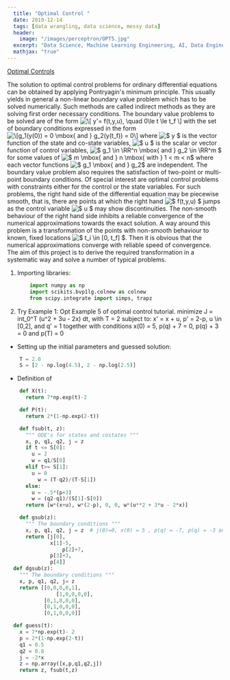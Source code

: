 ```yaml
---
  title: "Optimal Control "
  date: 2019-12-14
  tags: [data wrangling, data science, messy data]
  header:
    image: "/images/perceptron/OPT5.jpg"
  excerpt: "Data Science, Machine Learning Engineering, AI, Data Engineering"
  mathjax: "true"
---
```


  [Optimal Controls](https://github.com/iamgoddey/optimal-control-problems)

The solution to optimal control problems for ordinary differential equations can be obtained by applying Pontryagin's minimum principle. This usually yields in general a non-linear boundary value problem which has to be solved numerically. Such methods are called indirect methods as they are solving first order necessary conditions. The boundary value problems to be solved are of the form  <img src="https://latex.codecogs.com/gif.latex?\[&space;y'=&space;f(t,y,u),&space;\quad&space;0\le&space;t&space;\le&space;t_f&space;\]" title="\[ y'= f(t,y,u), \quad 0\le t \le t_f \]" />  with the set of boundary conditions expressed in the form  <img src="https://latex.codecogs.com/gif.latex?\[g_1(y(0))&space;=&space;0&space;\mbox{&space;and&space;}&space;g_2(y(t_f))&space;=&space;0\]" title="\[g_1(y(0)) = 0 \mbox{ and } g_2(y(t_f)) = 0\]" />   where <img src="https://latex.codecogs.com/gif.latex?$&space;y&space;$" title="$ y $" /> is the vector function of the state and co-state variables, <img src="https://latex.codecogs.com/gif.latex?$&space;u&space;$" title="$ u $" /> is the scalar or vector function of control variables, <img src="https://latex.codecogs.com/gif.latex?$&space;g_1&space;\in&space;\RR^n&space;\mbox{&space;and&space;}&space;g_2&space;\in&space;\RR^m&space;$" title="$ g_1 \in \RR^n \mbox{ and } g_2 \in \RR^m $" />  for some values of <img src="https://latex.codecogs.com/gif.latex?$&space;m&space;\mbox{&space;and&space;}&space;n&space;\mbox{&space;with&space;}&space;1&space;\le&space;m&space;<&space;n$" title="$ m \mbox{ and } n \mbox{ with } 1 < m < n$" />  where each vector functions <img src="https://latex.codecogs.com/gif.latex?$&space;g_1&space;\mbox{&space;and&space;}&space;g_2$" title="$ g_1 \mbox{ and } g_2$" /> are independent. The boundary value problem also requires the satisfaction of two-point or multi-point boundary conditions. Of special interest are optimal control problems with constraints either for the control or the state variables. For such problems, the right hand side of the differential equation may be piecewise smooth, that is, there are points at which the right hand <img src="https://latex.codecogs.com/gif.latex?$&space;f(t,y,u)&space;$" title="$ f(t,y,u) $" /> jumps as the control variable <img src="https://latex.codecogs.com/gif.latex?$&space;u&space;$" title="$ u $" /> may show discontinuities.
The non-smooth behaviour of the right hand side inhibits a reliable convergence of the numerical approximations towards the exact solution. A way around this problem is a transformation of the points with non-smooth behaviour to known, fixed locations <img src="https://latex.codecogs.com/gif.latex?$&space;t_i&space;\in&space;[0,&space;t_f]&space;$" title="$ t_i \in [0, t_f] $" />. Then it is obvious that the numerical approximations converge with reliable speed of convergence. The aim of this project is to derive the required transformation in a systematic way and solve a number of typical problems.


 1. Importing libraries:
    ```python
        import numpy as np
        import scikits.bvp1lg.colnew as colnew
        from scipy.integrate import simps, trapz
    ```
 2. Try Example 1: Opt Example 5 of optimal control tutorial.
    minimize J = int_0^T (u^2 + 3u - 2x) dt, with T = 2
    subject to: x' = x + u, p' = 2-p, u \in [0,2], and
    q' = 1 together with conditions
    x(0) = 5, p(q) + 7 = 0, p(q) + 3 = 0 and p(T) = 0
  * Setting up the initial parameters and guessed solution:
  ```python
      T = 2.0
      S = [2 - np.log(4.5), 2 - np.log(2.5)]
  ```
  * Definition of
  ```python
      def X(t):
        return 7*np.exp(t)-2

      def P(t):
        return 2*(1-np.exp(2-t))

      def fsub(t, z):
        """ ODE's for states and costates """
        x, p, q1, q2, j = z
        if t <= S[0]:
          u = 2
          w = q1/S[0]
        elif t>= S[1]:
          u = 0
    	    w = (T-q2)/(T-S[1])
        else:
          u = -.5*(p+3)
          w = (q2-q1)/(S[1]-S[0])
        return [w*(x+u), w*(2-p), 0, 0, w*(u**2 + 3*u - 2*x)]

      def gsub(z):
        """ The boundary conditions """
        x, p, q1, q2, j = z  # j(0)=0, x(0) = 5 , p(q) = -7, p(q) = -3 an p(T) = 0.
        return [j[0],
                x[1]-5,
    		        p[2]+7,
                p[3]+3,
                p[4]]
    def dgsub(z):
      """ The boundary conditions """
      x, p, q1, q2, j= z
      return [[0,0,0,0,1],
    		      [1,0,0,0,0],
              [0,1,0,0,0],
              [0,1,0,0,0],
              [0,1,0,0,0]]

    def guess(t):
      x = 7*np.exp(t)- 2
      p = 2*(1-np.exp(2-t))
      q1 = 0.5
      q2 = 0.8
      j = -2*x
      z = np.array([x,p,q1,q2,j])
      return z, fsub(t,z)
  ```
